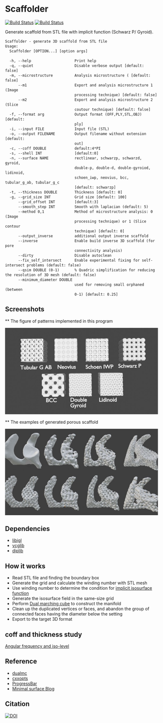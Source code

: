 # Scaffolder 
[![Build Status](https://travis-ci.org/nodtem66/Scaffolder.svg?branch=master)](https://travis-ci.org/nodtem66/Scaffolder) [![Build Status](https://dev.azure.com/n66/Public%20CI/_apis/build/status/nodtem66.Scaffolder?branchName=master)](https://dev.azure.com/n66/Public%20CI/_build/latest?definitionId=1&branchName=master)

Generate scaffold from STL file with implicit function (Schwarz P/ Gyroid).

```
Scaffolder - generate 3D scaffold from STL file
Usage:
  Scaffolder [OPTION...] [option args]

  -h, --help                    Print help
  -q, --quiet                   Disable verbose output [default: false]
  -m, --microstructure          Analysis microstructure ( [default: false]
      --m1                      Export and analysis microstructure 1 (Image
                                processing technique) [default: false]
      --m2                      Export and analysis microstructure 2 (Slice
                                coutour technique) [default: false]
  -f, --format arg              Output format (OFF,PLY,STL,OBJ) [default:
                                ply]
  -i, --input FILE              Input file (STL)
  -o, --output FILENAME         Output filename without extension [default:
                                out]
  -c, --coff DOUBLE             default:4*PI
  -s, --shell INT               [default:0]
  -n, --surface NAME            rectlinear, schwarzp, schwarzd, gyroid,
                                double-p, double-d, double-gyroiod, lidinoid,
                                schoen_iwp, neovius, bcc, tubular_g_ab, tubular_g_c
                                [default: schwarzp]
  -t, --thickness DOUBLE        Thickness [default: 0]
  -g, --grid_size INT           Grid size [default: 100]
      --grid_offset INT         [default:3]
      --smooth_step INT         Smooth with laplacian (default: 5)
      --method 0,1              Method of microstructure analysis: 0 (Image
                                processing technique) or 1 (Slice contour
                                technique) [default: 0]
      --output_inverse          additional output inverse scaffold
      --inverse                 Enable build inverse 3D scaffold (for pore
                                connectivity analysis)
      --dirty                   Disable autoclean
      --fix_self_intersect	    Enable experimental fixing for self-intersect problems (default: false)
      --qsim DOUBLE (0-1)       % Quadric simplification for reducing the resolution of 3D mesh (default: false)
      --minimum_diameter DOUBLE
                                used for removing small orphaned (between
                                0-1) [default: 0.25]
```

## Screenshots

** The figure of patterns implemented in this program

![TPMS Patterns](https://github.com/nodtem66/Scaffolder/raw/master/images/patterns.jpg)

** The examples of generated porous scaffold

![Examples porous scaffold](https://github.com/nodtem66/Scaffolder/raw/master/images/examples.jpg)

## Dependencies
- [libigl](https://libigl.github.io/)
- [vcglib](https://github.com/cnr-isti-vclab/vcglib)
- [diplib](https://github.com/DIPlib/diplib)

## How it works
- Read STL file and finding the boundary box
- Generate the grid and calculate the winding number with STL mesh
- Use winding number to determine the condition for [implicit isosurface function](https://wewanttolearn.wordpress.com/2019/02/03/triply-periodic-minimal-surfaces/)
- Generate the isosurface field in the same-size grid
- Perform [Dual marching cube](https://github.com/dominikwodniok/dualmc) to construct the manifold
- Clean up the duplicated vertices or faces, and abandon the group of connected faces having the diameter below the setting
- Export to the target 3D format

## coff and thickness study
[Angular frequency and iso-level](https://colab.research.google.com/github/nodtem66/Scaffolder/blob/master/data/data_visualization.ipynb)

## Reference 
- [dualmc](https://github.com/dominikwodniok/dualmc)
- [cxxopts](https://github.com/jarro2783/cxxopts)
- [ProgressBar](https://github.com/prakhar1989/progress-cpp)
- [Minimal surface Blog](https://minimalsurfaces.blog/)

## Citation
[![DOI](https://zenodo.org/badge/227950058.svg)](https://zenodo.org/badge/latestdoi/227950058)

